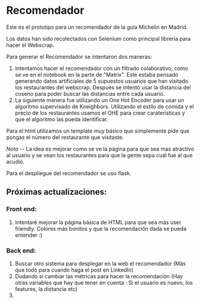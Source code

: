 # Recomendador
Este es el prototipo para un recomendador de la guía Michelin en Madrid. 

Los datos han sido recolectados con Selenium como principal librería para hacer el Webscrap. 

Para generar el Recomendador se intentaron dos maneras: 
  1. Intentamos hacer el recomendador con un filtrado colaborativo, como se ve en el notebook en la parte de "Matrix". Este estaba pensado generando datos artificiales de 5 supuestos usuarios que han visitado los restaurantes del webscrap. Después se intentó usar la distancia del coseno para poder buscar las distancias entre cada usuario. 
  2. La siguiente manera fue utilizando un One Hot Encoder para usar un algoritmo supervisado de Kneighbors. Utilizando el estilo de comida y el precio de los restaurantes usamos el OHE para crear carateristicas y que el algoritmo las pueda identificar. 

Para el html utilizamos un template muy básico que simplemente pide que pongas el número del restaurante que visitaste. 

*Nota* -- La idea es mejorar como se ve la página para que sea mas atractivo al usuario y se vean los restaurantes para que la gente sepa cuál fue al que acudió. 

Para el despliegue del recomendador se uso flask.

## Próximas actualizaciones:

### Front end:
   1. Intentaré mejorar la página básica de HTML para que sea más user friendly. Colores más bonitos y que la recomendación dada se pueda entender :)
### Back end:
   1. Buscar otro sistema para desplegar en la web el recomendador (Más que todo para cuando haga el post en LinkedIn)
   2. Dudando si cambiar las métricas para hacer la recomendación (Hay otras variables que hay que tener en cuenta : Si el usuario es nuevo, los features, la distancia etc)
   3. 
   
